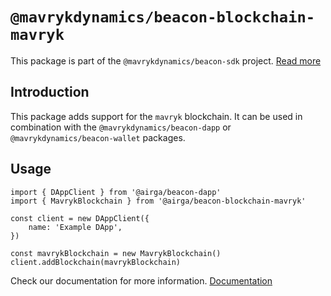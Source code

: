 # `@mavrykdynamics/beacon-blockchain-mavryk`

This package is part of the `@mavrykdynamics/beacon-sdk` project. [Read more](https://github.com/mavryk-network/beacon-sdk)

## Introduction

This package adds support for the `mavryk` blockchain. It can be used in combination with the `@mavrykdynamics/beacon-dapp` or `@mavrykdynamics/beacon-wallet` packages.

## Usage

```
import { DAppClient } from '@airga/beacon-dapp'
import { MavrykBlockchain } from '@airga/beacon-blockchain-mavryk'

const client = new DAppClient({
    name: 'Example DApp',
})

const mavrykBlockchain = new MavrykBlockchain()
client.addBlockchain(mavrykBlockchain)
```

Check our documentation for more information. [Documentation](https://docs.walletbeacon.io)
